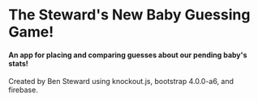 # The Steward's New Baby Guessing Game!
#### An app for placing and comparing guesses about our pending baby's stats!

Created by Ben Steward using knockout.js, bootstrap 4.0.0-a6, and firebase.
